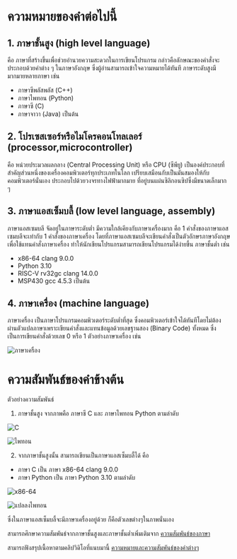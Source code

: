 # ความหมายของคำต่อไปนี้
## 1. ภาษาชั้นสูง (high level language)
คือ ภาษาที่สร้างขึ้นเพื่อช่วยอำนวยความสะดวกในการเขียนโปรแกรม กล่าวคือลักษณะของคำสั่งจะประกอบด้วยคำต่าง ๆ ในภาษาอังกฤษ ซึ่งผู้อ่านสามารถเข้าใจความหมายได้ทันที ภาษาระดับสูงมีมากมายหลายภาษา เช่น 
- ภาษาซีพลัสพลัส (C++)
- ภาษาไพทอน (Python)
- ภาษาซี (C) 
- ภาษาจาวา (Java) เป็นต้น
## 2. โปรเซสเซอร์หรือไมโครคอนโทลเลอร์ (processor,microcontroller)
คือ หน่วยประมวลผลกลาง (Central Processing Unit) หรือ CPU (ซีพียู) เป็นองค์ประกอบที่สำคัญส่วนหนึ่งของเครื่องคอมพิวเตอร์ทุกประเภทในโลก เปรียบเสมือนกับเป็นมันสมองให้กับคอมพิวเตอร์นั่นเอง ประกอบไปด้วยวงจรทางไฟฟ้ามากมาย ที่อยู่บนแผ่นซิลิกอนซิปซึ่งมีขนาดเล็กมาก ๆ
## 3. ภาษาแอสเซ็มบลี้ (low level language, assembly)
ภาษาแอสเซมบลี จัดอยู่ในภาษาระดับต่ำ มีความใกล้เคียงกับภาษาเครื่องมาก คือ 1 คำสั่งของภาษาแอสเซมบลีจะเท่ากับ 1 คำสั่งของภาษาเครื่อง โดยที่ภาษาแอสเซมบลีจะเขียนคำสั่งเป็นตัวอักษรภาษาอังกฤษ เพื่อใช้แทนคำสั่งภาษาเครื่อง ทำให้นักเขียนโปรแกรมสามารถเขียนโปรแกรมได้ง่ายขึ้น ภาษาชั้นต่ำ เช่น
- x86-64 clang 9.0.0
- Python 3.10
- RISC-V rv32gc clang 14.0.0
- MSP430 gcc 4.5.3 เป็นต้น
## 4. ภาษาเครื่อง (machine language)
ภาษาเครื่อง เป็นภาษาโปรแกรมคอมพิวเตอร์ระดับต่ำที่สุด ซึ่งคอมพิวเตอร์เข้าใจได้ทันทีโดยไม่ต้องผ่านตัวแปลภาษาเพราะเขียนคำสั่งและแทนข้อมูลด้วยเลขฐานสอง (Binary Code) ทั้งหมด ซึ่งเป็นการเขียนคำสั่งด้วยเลข 0 หรือ 1 ตัวอย่างภาษาเครื่อง เช่น

![ภาษาเครื่อง](http://kanthika2538.weebly.com/uploads/3/0/0/5/30056743/_1452678.jpg)

# ความสัมพันธ์ของคำข้างต้น
ตัวอย่างความสัมพันธ์
1. ภาษาชั้นสูง จากภาพคือ ภาษาซี C และ ภาษาไพทอน Python ตามลำดับ

![C](https://user-images.githubusercontent.com/98943504/161411307-d38a0ae8-fe9b-4bc8-96bf-3e2674a60c58.png)

![ไพทอน](https://user-images.githubusercontent.com/98943504/161411488-20e8e0db-6551-4e82-bf20-ae1acd0bc1f9.png)

2. จากภาษาชั้นสูงนั้น สามารถเขียนเป็นภาษาแอสเซ็มบลี้ได้ คือ
- ภาษา C เป็น ภาษา x86-64 clang 9.0.0
- ภาษา Python เป็น ภาษา Python 3.10 ตามลำดับ

![x86-64](https://user-images.githubusercontent.com/98943504/161411565-70b48a19-368a-4603-a5d2-f07d1c9b080e.png)

![แปลลงไพทอน](https://user-images.githubusercontent.com/98943504/161411573-8d96ff48-c4a6-4d2a-9330-bd989793953c.png)

ซึ่งในภาษาแอสเซ็มบลี้จะมีภาษาเครื่องอยู่ด้วย ก็คือตัวเลขต่างๆในภาพนั่นเอง

สามารถศึกษาความสัมพันธ์จากภาษาชั้นสูงและภาษาชั้นต่ำเพิ่มเติมจาก [ความสัมพันธ์ของภาษา](https://godbolt.org/)

สามารถฟังสรุปเนื้อหาตามคลิปวิดิโอที่แนบมานี้ [ความหมายและความสัมพันธ์ของคำต่างๆ]()
